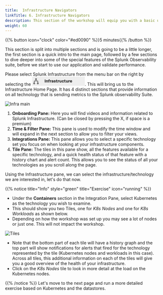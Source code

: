 ```yaml
---
title:  Infrastructure Navigators
linkTitle: 6. Infrastructure Navigators
description: This section of the workshop will equip you with a basic understanding of the Kubernetes and Database Navigators in the infrastructure section.
weight: 60
---
```


{{% button icon="clock" color="#ed0090" %}}5 minutes{{% /button %}}

This section is split into multiple sections and is going to be a little longer, the first section is a quick intro to the main page, followed by a few sections to dive deeper into some of the special features of the Splunk Observability suite, before we start to use our application and validate performance.

Please select Splunk Infrastructure from the menu bar on the right by selecting the ![Infra-monitoring](../images/inframon-icon.png?classes=inline&height=25px). This will bring us to the Infrastructure Home Page. It has 4 distinct sections that provide information on all technology that is sending metrics to the Splunk observability Suite.

![Infra main](../images/infrastructure-main.png)

1. **Onboarding Pane:** Here you will find videos and information related to Splunk Infrastructure. (Can be closed by pressing the X, if space is a premium)
2. **Time & Filter Pane:** This pane is used to modify the time window and will expand in the next section to allow you to filter your views.
3. **Integrations Pane:** This pane allows you to select a specific technology set you focus on when looking at your infrastructure components.
4. **Tile Pane:** The tiles in this pane show, all the features available for a specific technology, and a quick health status of that feature with a history chart and alert count. This allows you to see the status of all your technologies as you scroll along the page.

Using the Infrastructure pane, we can select the infrastructure/technology we are interested in, let's do that now.

{{% notice title="Info" style="green" title="Exercise" icon="running" %}}

* Under the **Containers** section in the Integration Pane, select Kubernetes as the technology you wish to examine.
* This should show you two Tiles, one for *K8s Nodes* and one for *K8s Workloads* as shown below.
* Depending on how the workshop was set up you may see a lot of nodes or just one. This will not impact the workshop.

![Tiles](../images/kubernetes-tiles.png?width=20vw)

* Note that the bottom part of each tile will have a history graph and the top part will show notifications for alerts that fired for the technology represented by the tile (Kubernetes nodes and workloads in this case).  
  Across all tiles, this additional information on each of the tiles will give you a good overview of the health of your infrastructure.
* Click on the *K8s Nodes* tile to look in more detail at the load on the Kubernetes nodes.

{{% /notice %}}
Let's move to the next page and run a more detailed exercise based on Kubernetes and the datastores.
